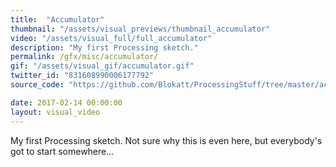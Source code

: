 ```yaml
---
title:  "Accumulator"
thumbnail: "/assets/visual_previews/thumbnail_accumulator"
video: "/assets/visual_full/full_accumulator"
description: "My first Processing sketch."
permalink: /gfx/misc/accumulator/
gif: "/assets/visual_gif/accumulator.gif"
twitter_id: "831608990006177792" 
source_code: "https://github.com/Blokatt/ProcessingStuff/tree/master/accumulator" 

date: 2017-02-14 00:00:00
layout: visual_video
---
```

My first Processing sketch. Not sure why this is even here, but everybody's got to start somewhere...